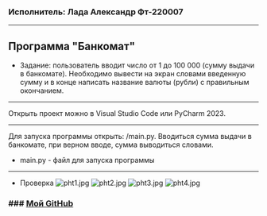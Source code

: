 ### Исполнитель: Лада Александр Фт-220007

---

## Программа "Банкомат"
* Задание: пользователь вводит число от 1 до 100 000 (сумму выдачи в банкомате). Необходимо вывести на экран словами введенную сумму и в конце написать название валюты (рубли) с правильным окончанием.

---

Открыть проект можно в Visual Studio Code или PyCharm 2023.

---
Для запуска программы открыть: /main.py. Вводиться сумма выдачи в банкомате, при верном вводе, сумма выводиться словами.

* main.py - файл для запуска программы

---
* Проверка
![pht1.jpg](1.jpg)
![pht2.jpg](2.jpg)
![pht3.jpg](3.jpg)
![pht4.jpg](4.jpg)

### ### [Мой GitHub](https://github.com/AlexLada)